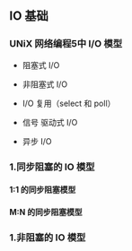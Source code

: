 ## IO 基础

### UNiX 网络编程5中 I/O 模型

* 阻塞式 I/O

* 非阻塞式 I/O

* I/O 复用（select 和 poll）

* 信号 驱动式 I/O

* 异步 I/O 

### 1.同步阻塞的 IO 模型

#### 1:1 的同步阻塞模型

#### M:N 的同步阻塞模型


### 1.非阻塞的 IO 模型
